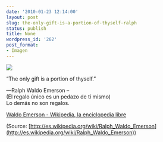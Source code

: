 ```yaml
---
date: '2010-01-23 12:14:00'
layout: post
slug: the-only-gift-is-a-portion-of-thyself-ralph
status: publish
title: None
wordpress_id: '262'
post_format:
- Imagen
---
```


[![](http://jjdenis.files.wordpress.com/2012/04/tumblr_kwp5wtb2ly1qzqnl8o1_250.jpg)](http://es.wikipedia.org/wiki/Ralph_Waldo_Emerson)

“The only gift is a portion of thyself.”




—Ralph Waldo Emerson –   
(El regalo único es un pedazo de tí mismo)  
Lo demás no son regalos.




[ Waldo Emerson - Wikipedia, la enciclopedia libre](http://es.wikipedia.org/wiki/Ralph_Waldo_Emerson)

(Source: [http://es.wikipedia.org/wiki/Ralph_Waldo_Emerson](http://es.wikipedia.org/wiki/Ralph_Waldo_Emerson))
